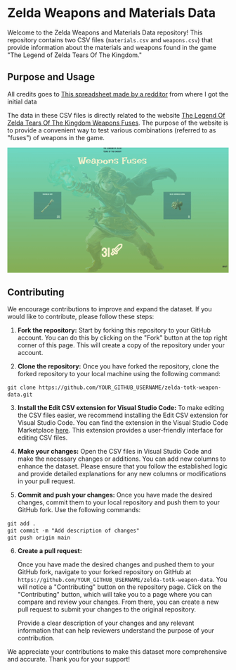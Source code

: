# Zelda Weapons and Materials Data

Welcome to the Zelda Weapons and Materials Data repository! This repository contains two CSV files (`materials.csv` and `weapons.csv`) that provide information about the materials and weapons found in the game "The Legend of Zelda Tears Of The Kingdom."

## Purpose and Usage

All credits goes to [This spreadsheet made by a redditor](https://docs.google.com/spreadsheets/d/18pNtDx3z-8CwGJRmlW574xbQ6VphQOkvpZhClpOEVDA/edit#gid=114269320) from where I got the initial data

The data in these CSV files is directly related to the website [The Legend Of Zelda Tears Of The Kingdom Weapons Fuses](https://zelda-totk-weapons-fuses.netlify.app/). The purpose of the website is to provide a convenient way to test various combinations (referred to as "fuses") of weapons in the game.

![Alt Text](https://github.com/jilink/zelda-totk-weapon-data/blob/main/totk-fuse-demo.gif)

## Contributing

We encourage contributions to improve and expand the dataset. If you would like to contribute, please follow these steps:

1. **Fork the repository:** Start by forking this repository to your GitHub account. You can do this by clicking on the "Fork" button at the top right corner of this page. This will create a copy of the repository under your account.

2. **Clone the repository:** Once you have forked the repository, clone the forked repository to your local machine using the following command:
```
git clone https://github.com/YOUR_GITHUB_USERNAME/zelda-totk-weapon-data.git
```


3. **Install the Edit CSV extension for Visual Studio Code:** To make editing the CSV files easier, we recommend installing the Edit CSV extension for Visual Studio Code. You can find the extension in the Visual Studio Code Marketplace [here](https://marketplace.visualstudio.com/items?itemName=janisdd.vscode-edit-csv). This extension provides a user-friendly interface for editing CSV files.

4. **Make your changes:** Open the CSV files in Visual Studio Code and make the necessary changes or additions. You can add new columns to enhance the dataset. Please ensure that you follow the established logic and provide detailed explanations for any new columns or modifications in your pull request.

5. **Commit and push your changes:** Once you have made the desired changes, commit them to your local repository and push them to your GitHub fork. Use the following commands:
```
git add .
git commit -m "Add description of changes"
git push origin main
```

6. **Create a pull request:**

   Once you have made the desired changes and pushed them to your GitHub fork, navigate to your forked repository on GitHub at `https://github.com/YOUR_GITHUB_USERNAME/zelda-totk-weapon-data`. You will notice a "Contributing" button on the repository page. Click on the "Contributing" button, which will take you to a page where you can compare and review your changes. From there, you can create a new pull request to submit your changes to the original repository. 

   Provide a clear description of your changes and any relevant information that can help reviewers understand the purpose of your contribution.

We appreciate your contributions to make this dataset more comprehensive and accurate. Thank you for your support!

